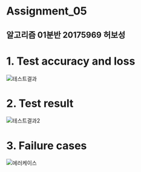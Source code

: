 # Assignment_05 

## 알고리즘 01분반 20175969 허보성

# 1. Test accuracy and loss

![테스트결과](https://user-images.githubusercontent.com/29909282/121769866-f3c65780-cba0-11eb-8802-afb166a0cf47.PNG)

# 2. Test result

![테스트결과2](https://user-images.githubusercontent.com/29909282/121769877-ffb21980-cba0-11eb-83f6-1647ae649e29.PNG)

#

# 3. Failure cases
![에러케이스](https://user-images.githubusercontent.com/29909282/121769900-21ab9c00-cba1-11eb-86dc-0f118aaa4440.PNG)
